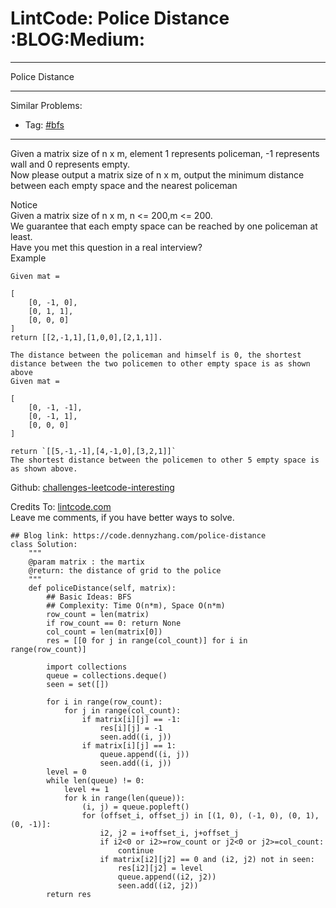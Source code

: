 # LintCode: Police Distance     :BLOG:Medium:


---

Police Distance  

---

Similar Problems:  
-   Tag: [#bfs](https://code.dennyzhang.com/tag/bfs)

---

Given a matrix size of n x m, element 1 represents policeman, -1 represents wall and 0 represents empty.  
Now please output a matrix size of n x m, output the minimum distance between each empty space and the nearest policeman  

 Notice  
Given a matrix size of n x m, n <= 200,m <= 200.  
We guarantee that each empty space can be reached by one policeman at least.  
Have you met this question in a real interview?  
Example  

    Given mat =
    
    [
        [0, -1, 0],
        [0, 1, 1],
        [0, 0, 0]
    ]
    return [[2,-1,1],[1,0,0],[2,1,1]].

    The distance between the policeman and himself is 0, the shortest distance between the two policemen to other empty space is as shown above
    Given mat =
    
    [
        [0, -1, -1],
        [0, -1, 1],
        [0, 0, 0]
    ]
    
    return `[[5,-1,-1],[4,-1,0],[3,2,1]]`
    The shortest distance between the policemen to other 5 empty space is as shown above.

Github: [challenges-leetcode-interesting](https://github.com/DennyZhang/challenges-leetcode-interesting/tree/master/police-distance)  

Credits To: [lintcode.com](http://www.lintcode.com/en/problem/police-distance/)  
Leave me comments, if you have better ways to solve.  

    ## Blog link: https://code.dennyzhang.com/police-distance
    class Solution:
        """
        @param matrix : the martix
        @return: the distance of grid to the police
        """
        def policeDistance(self, matrix):
            ## Basic Ideas: BFS
            ## Complexity: Time O(n*m), Space O(n*m)
            row_count = len(matrix)
            if row_count == 0: return None
            col_count = len(matrix[0])
            res = [[0 for j in range(col_count)] for i in range(row_count)]
    
            import collections
            queue = collections.deque()
            seen = set([])
    
            for i in range(row_count):
                for j in range(col_count):
                    if matrix[i][j] == -1:
                        res[i][j] = -1
                        seen.add((i, j))
                    if matrix[i][j] == 1:
                        queue.append((i, j))
                        seen.add((i, j))
            level = 0
            while len(queue) != 0:
                level += 1
                for k in range(len(queue)):
                    (i, j) = queue.popleft()
                    for (offset_i, offset_j) in [(1, 0), (-1, 0), (0, 1), (0, -1)]:
                        i2, j2 = i+offset_i, j+offset_j
                        if i2<0 or i2>=row_count or j2<0 or j2>=col_count:
                            continue
                        if matrix[i2][j2] == 0 and (i2, j2) not in seen:
                            res[i2][j2] = level
                            queue.append((i2, j2))
                            seen.add((i2, j2))
            return res